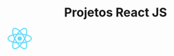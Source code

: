 <div>
<h1 align="center">Projetos React JS</h1>
</div>

<div>
    <img src="/assets/logoreact.png" height="50px">
</div>
